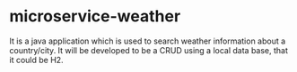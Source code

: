 # microservice-weather

It is a java application which is used to search weather information about a country/city. It will be developed to be a CRUD using a local data base, that it could be H2.
